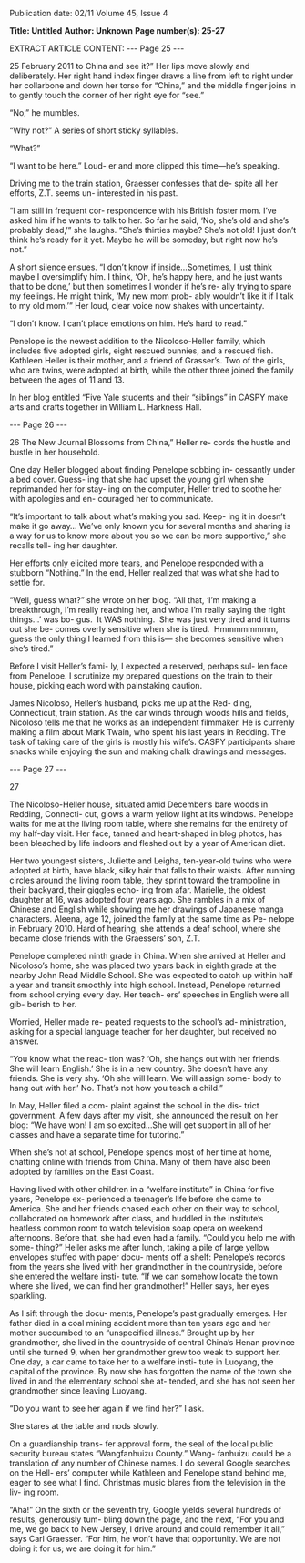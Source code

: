 Publication date: 02/11
Volume 45, Issue 4

**Title: Untitled**
**Author:  Unknown**
**Page number(s): 25-27**

EXTRACT ARTICLE CONTENT:
--- Page 25 ---

25
February 2011
to China and see it?” Her lips move 
slowly and deliberately. Her right 
hand index finger draws a line from 
left to right under her collarbone 
and down her torso for “China,” 
and the middle finger joins in to 
gently touch the corner of her right 
eye for “see.” 

“No,” he mumbles.

“Why not?” 
A series of short sticky syllables. 

“What?”

“I want to be here.” Loud-
er and more clipped this time—he’s 
speaking. 

Driving me to the train 
station, Graesser confesses that de-
spite all her efforts, Z.T. seems un-
interested in his past.  

“I am still in frequent cor-
respondence with his British foster 
mom. I’ve asked him if he wants to 
talk to her. So far he said, ‘No, she’s 
old and she’s probably dead,’” she 
laughs. “She’s thirties maybe? She’s 
not old! I just don’t think he’s ready 
for it yet. Maybe he will be someday, 
but right now he’s not.”

A short silence ensues. “I 
don’t know if inside…Sometimes, I 
just think maybe I oversimplify him. 
I think, ‘Oh, he’s happy here, and 
he just wants that to be done,’ but 
then sometimes I wonder if he’s re-
ally trying to spare my feelings. He 
might think, ‘My new mom prob-
ably wouldn’t like it if I talk to my 
old mom.’” Her loud, clear voice 
now shakes with uncertainty. 

“I don’t know. I can’t place 
emotions on him. He’s hard to 
read.”

Penelope is the newest addition 
to the Nicoloso-Heller family, 
which includes five adopted girls, 
eight rescued bunnies, and a rescued 
fish. Kathleen Heller is their mother, 
and a friend of Grasser’s. Two of the 
girls, who are twins, were adopted at 
birth, while the other three joined 
the family between the ages of 11 
and 13.

In her blog entitled “Five
Yale students and their “siblings” in CASPY make arts and crafts together in 
William L. Harkness Hall.


--- Page 26 ---

26
The New Journal
Blossoms from China,” Heller re-
cords the hustle and bustle in her 
household. 

One day Heller blogged 
about finding Penelope sobbing in-
cessantly under a bed cover. Guess-
ing that she had upset the young girl 
when she reprimanded her for stay-
ing on the computer, Heller tried to 
soothe her with apologies and en-
couraged her to communicate. 

“It’s important to talk 
about what’s making you sad. Keep-
ing it in doesn’t make it go away…
We’ve only known you for several 
months and sharing is a way for us 
to know more about you so we can 
be more supportive,” she recalls tell-
ing her daughter.

Her efforts only elicited 
more tears, and Penelope responded 
with a stubborn “Nothing.” In the 
end, Heller realized that was what 
she had to settle for.

“Well, guess what?” she 
wrote on her blog. “All that, ‘I’m 
making a breakthrough, I’m really 
reaching her, and whoa I’m really 
saying the right things...’ was bo-
gus.  It WAS nothing.  She was just 
very tired and it turns out she be-
comes overly sensitive when she is 
tired.  Hmmmmmmmm, guess the 
only thing I learned from this is—
she becomes sensitive when she’s 
tired.” 

Before I visit Heller’s fami-
ly, I expected a reserved, perhaps sul-
len face from Penelope. I scrutinize 
my prepared questions on the train 
to their house, picking each word 
with painstaking caution.

James Nicoloso, Heller’s 
husband, picks me up at the Red-
ding, Connecticut, train station. As 
the car winds through woods hills 
and fields, Nicoloso tells me that he 
works as an independent filmmaker. 
He is currenly making a film about 
Mark Twain, who spent his last years 
in Redding. The task of taking care 
of the girls is mostly his wife’s. 
CASPY participants share snacks while enjoying the 
sun and making chalk drawings and messages.


--- Page 27 ---

27

The 
Nicoloso-Heller 
house, situated amid December’s 
bare woods in Redding, Connecti-
cut, glows a warm yellow light at 
its windows. Penelope waits for 
me at the living room table, where 
she remains for the entirety of my 
half-day visit. Her face, tanned and 
heart-shaped in blog photos, has 
been bleached by life indoors and 
fleshed out by a year of American 
diet.

Her two youngest sisters, 
Juliette and Leigha, ten-year-old 
twins who were adopted at birth, 
have black, silky hair that falls to 
their waists. After running circles 
around the living room table, they 
sprint toward the trampoline in 
their backyard, their giggles echo-
ing from afar. Marielle, the oldest 
daughter at 16, was adopted four 
years ago. She rambles in a mix of 
Chinese and English while showing 
me her drawings of Japanese manga 
characters. Aleena, age 12, joined 
the family at the same time as Pe-
nelope in February 2010. Hard of 
hearing, she attends a deaf school, 
where she became close friends with 
the Graessers’ son, Z.T. 

Penelope completed ninth 
grade in China. When she arrived 
at Heller and Nicoloso’s home, she 
was placed two years back in eighth 
grade at the nearby John Read 
Middle School. She was expected 
to catch up within half a year and 
transit smoothly into high school. 
Instead, Penelope returned from 
school crying every day. Her teach-
ers’ speeches in English were all gib-
berish to her. 

Worried, Heller made re-
peated requests to the school’s ad-
ministration, asking for a special 
language teacher for her daughter, 
but received no answer.  

“You know what the reac-
tion was? ‘Oh, she hangs out with 
her friends. She will learn English.’ 
She is in a new country. She doesn’t 
have any friends. She is very shy. ‘Oh 
she will learn. We will assign some-
body to hang out with her.’ No. 
That’s not how you teach a child.”

In May, Heller filed a com-
plaint against the school in the dis-
trict government. A few days after 
my visit, she announced the result 
on her blog: “We have won! I am 
so excited…She will get support in 
all of her classes and have a separate 
time for tutoring.”

When she’s not at school, 
Penelope spends most of her time at 
home, chatting online with friends 
from China. Many of them have 
also been adopted by families on the 
East Coast.  

Having lived with other 
children in a “welfare institute” in 
China for five years, Penelope ex-
perienced a teenager’s life before 
she came to America. She and her 
friends chased each other on their 
way to school, collaborated on 
homework after class, and huddled 
in the institute’s heatless common 
room to watch television soap opera 
on weekend afternoons. Before that, 
she had even had a family. 
“Could you help me with some-
thing?”  Heller asks me after 
lunch, taking a pile of large yellow 
envelopes stuffed with paper docu-
ments off a shelf: Penelope’s records 
from the years she lived with her 
grandmother in the countryside, 
before she entered the welfare insti-
tute. “If we can somehow locate the 
town where she lived, we can find 
her grandmother!”  Heller says, her 
eyes sparkling.

As I sift through the docu-
ments, Penelope’s past gradually 
emerges. Her father died in a coal 
mining accident more than ten years 
ago and her mother succumbed to 
an “unspecified illness.” Brought up 
by her grandmother, she lived in 
the countryside of central China’s 
Henan province until she turned 
9, when her grandmother grew too 
weak to support her. One day, a car 
came to take her to a welfare insti-
tute in Luoyang, the capital of the 
province. By now she has forgotten 
the name of the town she lived in 
and the elementary school she at-
tended, and she has not seen her 
grandmother since leaving Luoyang. 

“Do you want to see her 
again if we find her?” I ask.

She stares at the table and 
nods slowly.

On a guardianship trans-
fer approval form, the seal of the 
local public security bureau states 
“Wangfanhuizu County.” Wang-
fanhuizu could be a translation of 
any number of Chinese names. I do 
several Google searches on the Hell-
ers’ computer while Kathleen and 
Penelope stand behind me, eager 
to see what I find. Christmas music 
blares from the television in the liv-
ing room.

“Aha!” On the sixth or the 
seventh try, Google yields several 
hundreds of results, generously tum-
bling down the page, and the next, 
“For you and me, we go 
back to New Jersey, I 
drive around and could 
remember it all,” says 
Carl Graesser. “For 
him, he won’t have that 
opportunity.  We are not 
doing it for us; we are 
doing it for him.”